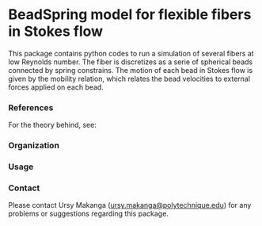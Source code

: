 # BeadSpring model for flexible fibers in Stokes flow

This package contains python codes to run a simulation of several fibers at low Reynolds number. The fiber is
discretizes as a serie of spherical beads connected by spring constrains. The motion of each bead in Stokes flow is
given by the mobility relation, which relates the bead velocities to external forces applied on each bead.

### References
For the theory behind, see:


### Organization



### Usage



### Contact
Please contact Ursy Makanga (ursy.makanga@polytechnique.edu) for any problems or suggestions regarding this package. 



